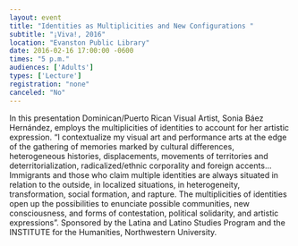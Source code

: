 ```yaml
---
layout: event
title: "Identities as Multiplicities and New Configurations "
subtitle: "¡Viva!, 2016"
location: "Evanston Public Library"
date: 2016-02-16 17:00:00 -0600
times: "5 p.m."
audiences: ['Adults']
types: ['Lecture']
registration: "none"
canceled: "No"
---
```

In this presentation Dominican/Puerto Rican Visual Artist, Sonia Báez Hernández, employs the multiplicities of identities to account for her artistic expression. “I contextualize my visual art and performance arts at the edge of the gathering of memories marked by cultural differences, heterogeneous histories, displacements, movements of territories and deterritorialization, radicalized/ethnic corporality and foreign accents... Immigrants and those who claim multiple identities are always situated in relation to the outside, in localized situations, in heterogeneity, transformation, social formation, and rapture. The multiplicities of identities open up the possibilities to enunciate possible communities, new consciousness, and forms of contestation, political solidarity, and artistic expressions”. Sponsored by the Latina and Latino Studies Program and the INSTITUTE for the Humanities, Northwestern University.
